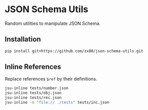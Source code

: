 # JSON Schema Utils

Random utilities to manipulate JSON Schema.

## Installation

```sh
pip install git+https://github.com/zx80/json-schema-utils.git
```

## Inline References

Replace references `$ref` by their definitions.

```sh
jsu-inline tests/number.json
jsu-inline tests/obj.json
jsu-inline tests/rec.json
jsu-inline -m "file:// ./tests" tests/inc.json
```
